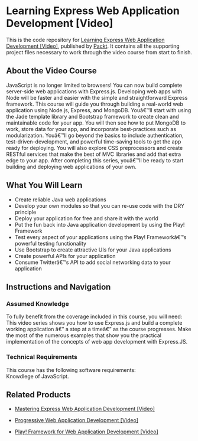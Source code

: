 # Learning Express Web Application Development [Video]
This is the code repository for [Learning Express Web Application Development [Video]](https://www.packtpub.com/web-development/learning-express-web-application-development-video?utm_source=github&utm_medium=repository&utm_campaign=9781783989881), published by [Packt](https://www.packtpub.com/?utm_source=github). It contains all the supporting project files necessary to work through the video course from start to finish.
## About the Video Course
JavaScript is no longer limited to browsers! You can now build complete server-side web applications with Express.js. Developing web apps with Node will be faster and easier with the simple and straightforward Express framework.
This course will guide you through building a real-world web application using Node.js, Express, and MongoDB. 
Youâ€™ll start with using the Jade template library and Bootstrap framework to create clean and maintainable code for your app. You will then see how to put MongoDB to work, store data for your app, and incorporate best-practices such as modularization. Youâ€™ll go beyond the basics to include authentication, test-driven-development, and powerful time-saving tools to get the app ready for deploying. You will also explore CSS preprocessors and create RESTful services that make the best of MVC libraries and add that extra edge to your app.
After completing this series, youâ€™ll be ready to start building and deploying web applications of your own.

<H2>What You Will Learn</H2>
<DIV class=book-info-will-learn-text>
<UL>
<LI>Create reliable Java web applications 
<LI>Develop your own modules so that you can re-use code with the DRY principle 
<LI>Deploy your application for free and share it with the world 
<LI>Put the fun back into Java application development by using the Play! Framework 
<LI>Test every aspect of your applications using the Play! Frameworkâ€™s powerful testing functionality 
<LI>Use Bootstrap to create attractive UIs for your Java applications 
<LI>Create powerful APIs for your application 
<LI>Consume Twitterâ€™s API to add social networking data to your application </LI></UL></DIV>

## Instructions and Navigation
### Assumed Knowledge
To fully benefit from the coverage included in this course, you will need:<br/>
This video series shows you how to use Express.js and build a complete working application â€” a step at a timeâ€” as the course progresses. Make the most of the numerous examples that show you the practical implementation of the concepts of web app development with Express.JS.
### Technical Requirements
This course has the following software requirements:<br/>
Knowdlege of JavaScript.

## Related Products
* [Mastering Express Web Application Development [Video]](https://www.packtpub.com/web-development/mastering-express-web-application-development-video?utm_source=github&utm_medium=repository&utm_campaign=9781783554317)

* [Progressive Web Application Development [Video]](https://www.packtpub.com/application-development/progressive-web-application-development-video?utm_source=github&utm_medium=repository&utm_campaign=9781787285958)

* [Play! Framework for Web Application Development [Video]](https://www.packtpub.com/web-development/play-framework-web-application-development-video?utm_source=github&utm_medium=repository&utm_campaign=9781782165484)

